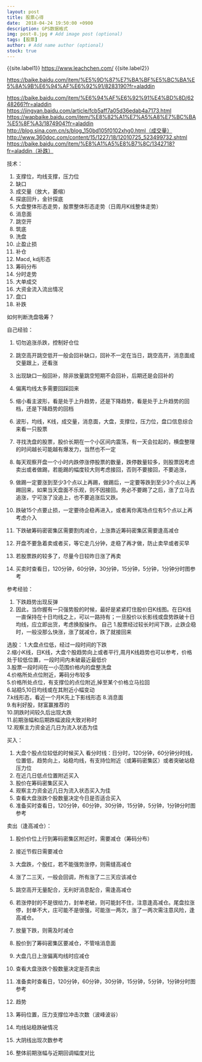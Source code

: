 ```yaml
---
layout: post
title: 股票心得
date:  2018-04-24 19:50:00 +0900  
description: GPS数据格式
img: post-8.jpg # Add image post (optional)
tags: [股票]
author: # Add name author (optional)
stock: true
---
```


{{site.label1}} <a href="https://www.leachchen.com/" target="\_blank">https://www.leachchen.com/</a> {{site.label2}}

https://baike.baidu.com/item/%E5%9D%87%E7%BA%BF%E5%BC%BA%E5%8A%9B%E6%94%AF%E6%92%91/8283190?fr=aladdin

https://baike.baidu.com/item/%E6%94%AF%E6%92%91%E4%BD%8D/6248266?fr=aladdin
https://jingyan.baidu.com/article/fcb5aff7a05d36edab4a7173.html
https://wapbaike.baidu.com/item/%E8%82%A1%E7%A5%A8%E7%BC%BA%E5%8F%A3/1874904?fr=aladdin
http://blog.sina.com.cn/s/blog_150bd105f0102xhg0.html（成交量）
http://www.360doc.com/content/15/1227/18/12010725_523499732.shtml
https://baike.baidu.com/item/%E8%A1%A5%E8%B7%8C/1342718?fr=aladdin（补跌）


技术：
1. 支撑位，均线支撑，压力位
1. 缺口
1. 成交量（放大，萎缩）
1. 探底回升，金针探底
1. 大盘整体形态走势，股票整体形态走势（日周月K线整体走势）
1. 消息面
1. 跳空开
1. 筑底
1. 洗盘
1. 止盈止损
1. 补仓
1. Macd, kdj形态
1. 筹码分布
1. 分时走势
1. 大单成交
1. 大资金流入流出情况
1. 盘口
1. 补跌

如何判断洗盘吸筹？

自己经验：
1. 切勿追涨杀跌，控制好仓位
1. 跳空高开跳空低开一般会回补缺口，回补不一定在当日，跳空高开，消息面成交量跟上，还看涨
1. 出现缺口一般回补，除非放量跳空短期不会回补，后期还是会回补的
1. 偏离均线太多需要回踩回来
1. 缩小看主波形，看是处于上升趋势，还是下降趋势，看是处于上升趋势的回档，还是下降趋势的回档
1. 波形，均线，K线，成交量，消息面，大盘，支撑位，压力位，盘口信息综合来看一只股票
1. 寻找洗盘的股票，股价长期在一个小区间内震荡，有一天会拉起的，横盘整理的时间越长可能越有爆发力，当然也不一定

1. 每天观察开盘一个小时内跌停涨停股票的数量，跌停数量较多，则股票因考虑卖出或者做踢，若能踢的幅度较大则考虑接回，否则不要接回，不要追涨，
1. 做踢一定要涨到至少3个点以上再踢，做踢后，一定要等跌到至少3个点以上再踢回来，如果当天盘面不乐观，则不因接回。务必不要踢了之后，涨了立马去追涨，宁可涨了没追上，也不要追涨后又跌。
1. 跌破15个点要止损，一定要待企稳再进入，或者离你离场点位有5个点以上再考虑介入
1. 下跌破筹码密密集区需要割肉减仓，上涨靠近筹码密集区需要逢高减仓
1. 开盘不要急着卖或者买，等它走几分钟，走稳了再才做，防止卖早或者买早
1. 若股票跌的较多了，尽量今日较昨日涨了再卖
1. 买卖时查看日，120分钟，60分钟，30分钟，15分钟，5分钟，1分钟分时图参考



参考经验：
1. 下跌趋势出现反弹
1. 因此，当你握有一只强势股的时候，最好是紧紧盯住股价日K线图。在日K线一直保持在十日均线之上，可以一路持有；一旦股价以长影线或盘势跌破十日均线，应立即出货，考虑换股操作。
自己
1.股票经过较长时间下跌，止跌企稳时，一般没那么快涨，涨了就减仓，跌了就接回来


选股：
   1.大盘点位低，经过一段时间的下跌<br>
   2.缩小K线，日K线，大盘个股趋势向上或者平行,周月K线趋势也可以参考，价格处于较低位置，一段时间内未破最近最低价<br>
   3.股票一段时间在一小范围价格内的盘整洗盘<br>
   4.价格所处点位附近，筹码分布较多<br>
   5.价格所处点位，有支撑位的点位附近,掉至某个价格立马拉回<br>
   6.站稳5,10日均线或在其附近小幅变动<br>
   7.k线形态，看近一个月K先上下影线形态
   8.消息面<br>
   9.有利好股，财富赢推荐的<br>
   10.阴跌时间较久后出现大跌<br>
   11.前期涨幅和后期跌幅波段大致对称时<br>
   12.观察主力资金近几日为流入状态为佳

买入：
1. 大盘个股点位较低的时候买入
看分时线：日分时，120分钟，60分钟分时线，位置低，趋势向上，站稳均线，有支持位附近（或筹码密集区）或者突破站稳压力位
1. 在近几日低点位置附近买入
1. 股价在筹码密集区买入
1. 观察主力资金近几日为流入状态买入为佳
1. 查看大盘涨跌个股数量决定今日是否适合买入
1. 准备买时查看日，120分钟，60分钟，30分钟，15分钟，5分钟，1分钟分时图参考


卖出（逢高减仓）：
1. 股价价位上行到筹码密集区附近时，需要减仓（筹码分布）
1. 接近节假日需要减仓
1. 大盘跌，个股红，若不能强势涨停，则需缝高减仓
1. 涨了二三天，一般会回调，所有涨了二三天应该减仓
1. 跳空高开无量配合，无利好消息配合，需逢高减仓
1. 若涨停封的不是很给力，封单老破，则可能封不住，注意逢高减仓。尾盘拉涨停，封单不大，庄可能不是很强，可能涨一两次，涨了一两次需注意风险，逢高减仓。
1. 放量下跌，则需及时减仓
1. 股价到了筹码密集区要减仓，不管啥消息面
1. 大盘几日上涨偏离均线时应减仓
1. 查看大盘涨跌个股数量决定是否卖出
1. 准备卖时查看日，120分钟，60分钟，30分钟，15分钟，5分钟，1分钟分时图参考



1. 趋势
1. 筹码位置，压力支撑位冲击次数（波峰波谷）
1. 均线站稳跌破情况
1. 大阴线出现次数参考
1. 整体前期涨幅与近期回调幅度对比
